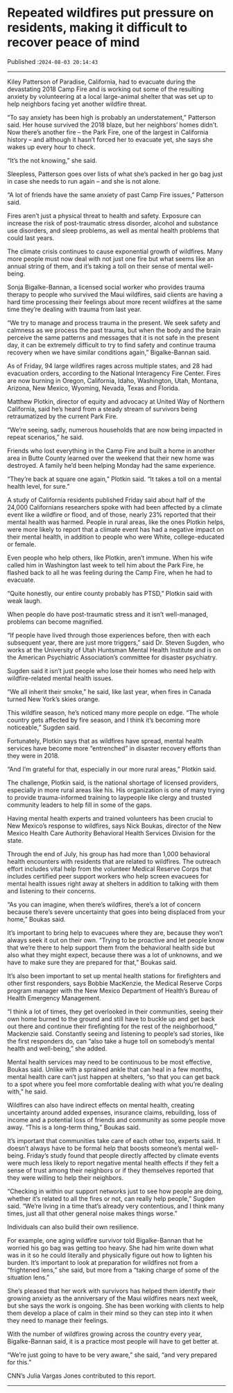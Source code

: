 # Repeated wildfires put pressure on residents, making it difficult to recover peace of mind

Published :`2024-08-03 20:14:43`

---

Kiley Patterson of Paradise, California, had to evacuate during the devastating 2018 Camp Fire and is working out some of the resulting anxiety by volunteering at a local large-animal shelter that was set up to help neighbors facing yet another wildfire threat.

“To say anxiety has been high is probably an understatement,” Patterson said. Her house survived the 2018 blaze, but her neighbors’ homes didn’t. Now there’s another fire – the Park Fire, one of the largest in California history – and although it hasn’t forced her to evacuate yet, she says she wakes up every hour to check.

“It’s the not knowing,” she said.

Sleepless, Patterson goes over lists of what she’s packed in her go bag just in case she needs to run again – and she is not alone.

“A lot of friends have the same anxiety of past Camp Fire issues,” Patterson said.

Fires aren’t just a physical threat to health and safety. Exposure can increase the risk of post-traumatic stress disorder, alcohol and substance use disorders, and sleep problems, as well as mental health problems that could last years.

The climate crisis continues to cause exponential growth of wildfires. Many more people must now deal with not just one fire but what seems like an annual string of them, and it’s taking a toll on their sense of mental well-being.

Sonja Bigalke-Bannan, a licensed social worker who provides trauma therapy to people who survived the Maui wildfires, said clients are having a hard time processing their feelings about more recent  wildfires at the same time they’re dealing with trauma from last year.

“We try to manage and process trauma in the present. We seek safety and calmness as we process the past trauma, but when the body and the brain perceive the same patterns and messages that it is not safe in the present day, it can be extremely difficult to try to find safety and continue trauma recovery when we have similar conditions again,” Bigalke-Bannan said.

As of Friday, 94 large wildfires rages across multiple states, and 28 had evacuation orders, according to the National Interagency Fire Center. Fires are now burning in Oregon, California, Idaho, Washington, Utah, Montana, Arizona, New Mexico, Wyoming, Nevada, Texas and Florida.

Matthew Plotkin, director of equity and advocacy at United Way of Northern California, said he’s heard from a steady stream of survivors being retraumatized by the current Park Fire.

“We’re seeing, sadly, numerous households that are now being impacted in repeat scenarios,” he said.

Friends who lost everything in the Camp Fire and built a home in another area in Butte County learned over the weekend that their new home was destroyed. A family he’d been helping Monday had the same experience.

“They’re back at square one again,” Plotkin said. “It takes a toll on a mental health level, for sure.”

A study of California residents published Friday said about half of the 24,000 Californians researchers spoke with had been affected by a climate event like a wildfire or flood, and of those, nearly 23% reported that their mental health was harmed. People in rural areas, like the ones Plotkin helps, were more likely to report that a climate event has had a negative impact on their mental health, in addition to people who were White, college-educated or female.

Even people who help others, like Plotkin, aren’t immune. When his wife called him in Washington last week to tell him about the Park Fire, he flashed back to all he was feeling during the Camp Fire, when he had to evacuate.

“Quite honestly, our entire county probably has PTSD,” Plotkin said with weak laugh.

When people do have post-traumatic stress and it isn’t well-managed, problems can become magnified.

“If people have lived through those experiences before, then with each subsequent year, there are just more triggers,” said Dr. Steven Sugden, who works at the University of Utah Huntsman Mental Health Institute and is on the American Psychiatric Association’s committee for disaster psychiatry.

Sugden said it isn’t just people who lose their homes who need help with wildfire-related mental health issues.

“We all inherit their smoke,” he said, like last year, when fires in Canada turned New York’s skies orange.

This wildfire season, he’s noticed many more people on edge. “The whole country gets affected by fire season, and I think it’s becoming more noticeable,” Sugden said.

Fortunately, Plotkin says that as wildfires have spread, mental health services have become more “entrenched” in disaster recovery efforts than they were in 2018.

“And I’m grateful for that, especially in our more rural areas,” Plotkin said.

The challenge, Plotkin said, is the national shortage of licensed providers, especially in more rural areas like his. His organization is one of many trying to provide trauma-informed training to laypeople like clergy and trusted community leaders to help fill in some of the gaps.

Having mental health experts and trained volunteers has been crucial to New Mexico’s response to wildfires, says Nick Boukas, director of the New Mexico Health Care Authority Behavioral Health Services Division for the state.

Through the end of July, his group has had more than 1,000 behavioral health encounters with residents that are related to wildfires. The outreach effort includes vital help from the volunteer Medical Reserve Corps that includes certified peer support workers who help screen evacuees for mental health issues right away at shelters in addition to talking with them and listening to their concerns.

“As you can imagine, when there’s wildfires, there’s a lot of concern because there’s severe uncertainty that goes into being displaced from your home,” Boukas said.

It’s important to bring help to evacuees where they are, because they won’t always seek it out on their own. “Trying to be proactive and let people know that we’re there to help support them from the behavioral health side but also what they might expect, because there was a lot of unknowns, and we have to make sure they are prepared for that,” Boukas said.

It’s also been important to set up mental health stations for firefighters and other first responders, says Bobbie MacKenzie, the Medical Reserve Corps program manager with the New Mexico Department of Health’s Bureau of Health Emergency Management.

“I think a lot of times, they get overlooked in their communities, seeing their own home burned to the ground and still have to buckle up and get back out there and continue their firefighting for the rest of the neighborhood,” Mackenzie said. Constantly seeing and listening to people’s sad stories, like the first responders do, can “also take a huge toll on somebody’s mental health and well-being,” she added.

Mental health services may need to be continuous to be most effective, Boukas said. Unlike with a sprained ankle that can heal in a few months, mental health care can’t just happen at shelters, “so that you can get back to a spot where you feel more comfortable dealing with what you’re dealing with,” he said.

Wildfires can also have indirect effects on mental health, creating uncertainty around added expenses, insurance claims, rebuilding, loss of income and a potential loss of friends and community as some people move away. “This is a long-term thing,” Boukas said.

It’s important that communities take care of each other too, experts said. It doesn’t always have to be formal help that boosts someone’s mental well-being. Friday’s study found that people directly affected by climate events were much less likely to report negative mental health effects if they felt a sense of trust among their neighbors or if they themselves reported that they were willing to help their neighbors.

“Checking in within our support networks just to see how people are doing, whether it’s related to all the fires or not, can really help people,” Sugden said. “We’re living in a time that’s already very contentious, and I think many times, just all that other general noise makes things worse.”

Individuals can also build their own resilience.

For example, one aging wildfire survivor told Bigalke-Bannan that he worried his go bag was getting too heavy. She had him write down what was in it so he could literally and physically figure out how to lighten his burden. It’s important to look at preparation for wildfires not from a “frightened lens,” she said, but more from a “taking charge of some of the situation lens.”

She’s pleased that her work with survivors has helped them identify their growing anxiety as the anniversary of the Maui wildfires nears next week, but she says the work is ongoing. She has been working with clients to help them develop a place of calm in their mind so they can step into it when they need to manage their feelings.

With the number of wildfires growing across the country every year, Bigalke-Bannan said, it is a practice most people will have to get better at.

“We’re just going to have to be very aware,” she said, “and very prepared for this.”

CNN’s Julia Vargas Jones contributed to this report.

---

